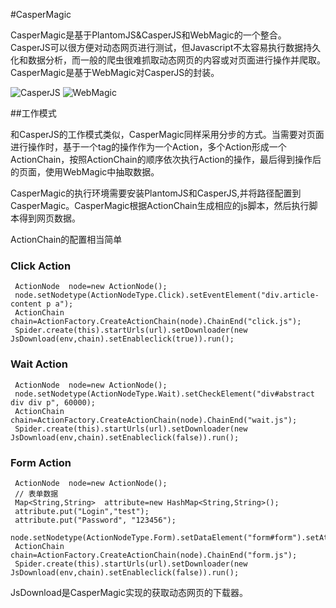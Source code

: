 #CasperMagic

CasperMagic是基于PlantomJS&CasperJS和WebMagic的一个整合。CasperJS可以很方便对动态网页进行测试，但Javascript不太容易执行数据持久化和数据分析，而一般的爬虫很难抓取动态网页的内容或对页面进行操作并爬取。CasperMagic是基于WebMagic对CasperJS的封装。

![CasperJS](http://docs.casperjs.org/en/latest/_images/casperjs-logo.png "CasperJS")
![WebMagic](https://raw.github.com/code4craft/webmagic/master/assets/logo.jpg "WebMagic")


##工作模式

和CasperJS的工作模式类似，CasperMagic同样采用分步的方式。当需要对页面进行操作时，基于一个tag的操作作为一个Action，多个Action形成一个ActionChain，按照ActionChain的顺序依次执行Action的操作，最后得到操作后的页面，使用WebMagic中抽取数据。

CasperMagic的执行环境需要安装PlantomJS和CasperJS,并将路径配置到CasperMagic。CasperMagic根据ActionChain生成相应的js脚本，然后执行脚本得到网页数据。

ActionChain的配置相当简单

### Click Action
```
 ActionNode  node=new ActionNode();
 node.setNodetype(ActionNodeType.Click).setEventElement("div.article-content p a");
 ActionChain  chain=ActionFactory.CreateActionChain(node).ChainEnd("click.js");
 Spider.create(this).startUrls(url).setDownloader(new JsDownload(env,chain).setEnableclick(true)).run();
```

### Wait Action
```
 ActionNode  node=new ActionNode();
 node.setNodetype(ActionNodeType.Wait).setCheckElement("div#abstract div div p", 60000);
 ActionChain  chain=ActionFactory.CreateActionChain(node).ChainEnd("wait.js");
 Spider.create(this).startUrls(url).setDownloader(new JsDownload(env,chain).setEnableclick(false)).run();
```

### Form Action
```
 ActionNode  node=new ActionNode();
 // 表单数据
 Map<String,String>  attribute=new HashMap<String,String>();
 attribute.put("Login","test");
 attribute.put("Password", "123456");
 node.setNodetype(ActionNodeType.Form).setDataElement("form#form").setAttribute(attribute).setCheckElement("div#link_list",7000);
 ActionChain  chain=ActionFactory.CreateActionChain(node).ChainEnd("form.js");
 Spider.create(this).startUrls(url).setDownloader(new JsDownload(env,chain).setEnableclick(false)).run();
```

JsDownload是CasperMagic实现的获取动态网页的下载器。
